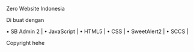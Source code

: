 Zero Website Indonesia 

Di buat dengan 

• SB Admin 2 |
• JavaScript |
• HTML5 |
• CSS |
• SweetAlert2 |
• SCCS |

Copyright hehe
